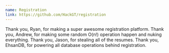 ```yaml
---
name: Registration
link: https://github.com/HackGT/registration
---
```


Thank you, Ryan, for making a super awesome registration platform. Thank you, Andrew, for making some random O(n!) operation happen and nuking everything. Thank you, Jason, for stealing all of the resumes. Thank you, EhsanDB, for powering all database operations behind registration.
